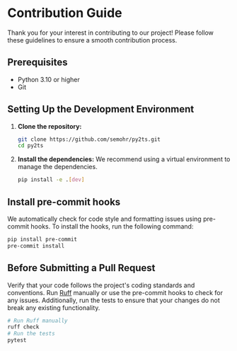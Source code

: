 # Contribution Guide

Thank you for your interest in contributing to our project! Please follow these guidelines to ensure a smooth contribution process.

## Prerequisites

- Python 3.10 or higher
- Git

## Setting Up the Development Environment

1. **Clone the repository:**
   ```bash
   git clone https://github.com/semohr/py2ts.git
   cd py2ts
   ```
2. **Install the dependencies:**
    We recommend using a virtual environment to manage the dependencies.
   ```bash
   pip install -e .[dev]
   ```

## Install pre-commit hooks
We automatically check for code style and formatting issues using pre-commit hooks. To install the hooks, run the following command:

```bash
pip install pre-commit
pre-commit install
```

## Before Submitting a Pull Request

Verify that your code follows the project's coding standards and conventions. Run [Ruff](https://docs.astral.sh/ruff/) manually or use the pre-commit hooks to check for any issues. Additionally, run the tests to ensure that your changes do not break any existing functionality.

```bash
# Run Ruff manually
ruff check
# Run the tests
pytest
```
